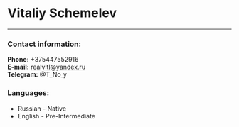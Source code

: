 # Vitaliy Schemelev


---

### Contact information:

**Phone:** +375447552916<br>
**E-mail:** realvitl@yandex.ru<br>
**Telegram:** @T_No_y<br>

### Languages:

- Russian \- Native
- English \- Pre-Intermediate